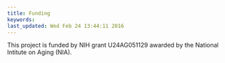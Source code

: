 ```yaml
---
title: Funding
keywords: 
last_updated: Wed Feb 24 13:44:11 2016
---
```

This project is funded by NIH grant U24AG051129 awarded by the National Intitute on Aging (NIA).


